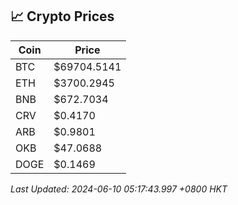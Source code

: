 ## 📈 Crypto Prices

| Coin | Price |
| ---- | ----- |
| BTC | $69704.5141 |
| ETH | $3700.2945 |
| BNB | $672.7034 |
| CRV | $0.4170 |
| ARB | $0.9801 |
| OKB | $47.0688 |
| DOGE | $0.1469 |

_Last Updated: 2024-06-10 05:17:43.997 +0800 HKT_